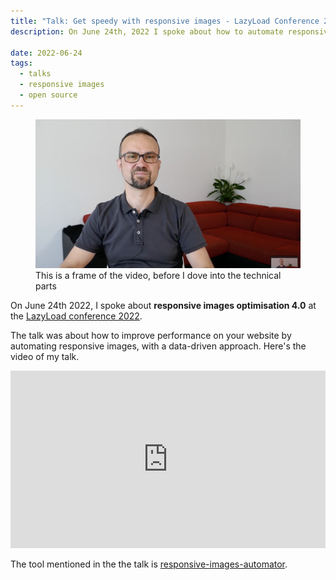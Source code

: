 ```yaml
---
title: "Talk: Get speedy with responsive images - LazyLoad Conference 2022"
description: On June 24th, 2022 I spoke about how to automate responsive images optimisation at the LazyLoad Conference 2022. Here's the video of my talk.

date: 2022-06-24
tags:
  - talks
  - responsive images
  - open source
---
```


<figure>
	<img src="frame-video.png" alt="Andrea Verlicchi sitting in his living room, during the talk" sizes="648px" loading="eager">
  <figcaption>This is a frame of the video, before I dove into the technical parts</figcaption>
</figure>

On June 24th 2022, I spoke about **responsive images optimisation 4.0** at the [LazyLoad conference 2022](https://webdirections.org/lazyload/).

The talk was about how to improve performance on your website by automating responsive images, with a data-driven approach. Here's the video of my talk.

<iframe width="560" height="315" src="https://www.youtube.com/embed/vuWH34f6uds?si=Za5a4gWUefluQ7-B" title="YouTube video player" frameborder="0" allow="accelerometer; autoplay; clipboard-write; encrypted-media; gyroscope; picture-in-picture; web-share" allowfullscreen style="width: 100%; height: auto; aspect-ratio: 16 / 9"></iframe>

The tool mentioned in the the talk is [responsive-images-automator](https://github.com/verlok/responsive-images-automator).

